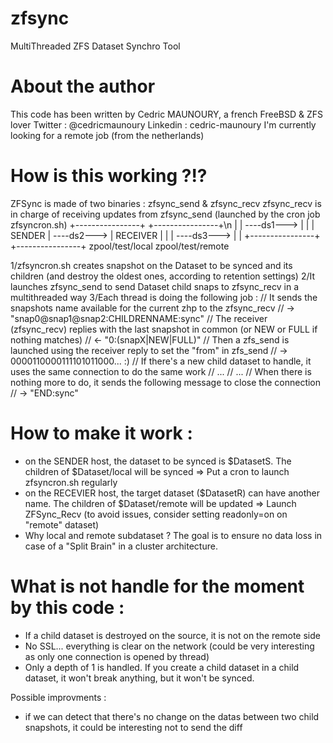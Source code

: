 # zfsync
MultiThreaded ZFS Dataset Synchro Tool

# About the author
This code has been written by Cedric MAUNOURY, a french FreeBSD & ZFS lover
Twitter : @cedricmaunoury
Linkedin : cedric-maunoury
I'm currently looking for a remote job (from the netherlands)

# How is this working ?!?
ZFSync is made of two binaries : zfsync_send & zfsync_recv
zfsync_recv is in charge of receiving updates from zfsync_send (launched by the cron job zfsyncron.sh)
+----------------+               +----------------+\n
|                | ----ds1--->   |                |
|     SENDER     | ----ds2--->   |    RECEIVER    |
|                | ----ds3--->   |                |
+----------------+               +----------------+
 zpool/test/local                zpool/test/remote

1/zfsyncron.sh creates snapshot on the Dataset to be synced and its children (and destroy the oldest ones, according to retention settings)
2/It launches zfsync_send to send Dataset child snaps to zfsync_recv in a multithreaded way
3/Each thread is doing the following job :
    // It sends the snapshots name available for the current zhp to the zfsync_recv
    // -> "snap0@snap1@snap2:CHILDRENNAME:sync"
    // The receiver (zfsync_recv) replies with the last snapshot in common (or NEW or FULL if nothing matches)
    // <- "0:(snapX|NEW|FULL)"
    // Then a zfs_send is launched using the receiver reply to set the "from" in zfs_send
    // -> 0000110000111101011000... :)
    // If there's a new child dataset to handle, it uses the same connection to do the same work
    // ...
    // ...
    // When there is nothing more to do, it sends the following message to close the connection
    // -> "END:sync"

# How to make it work :
- on the SENDER host, the dataset to be synced is $DatasetS. The children of $Dataset/local will be synced => Put a cron to launch zfsyncron.sh regularly
- on the RECEVIER host, the target dataset ($DatasetR) can have another name. The children of $Dataset/remote will be updated => Launch ZFSync_Recv (to avoid issues, consider setting readonly=on on "remote" dataset)
- Why local and remote subdataset ? The goal is to ensure no data loss in case of a "Split Brain" in a cluster architecture.

# What is not handle for the moment by this code : 
- If a child dataset is destroyed on the source, it is not on the remote side
- No SSL... everything is clear on the network (could be very interesting as only one connection is opened by thread)
- Only a depth of 1 is handled. If you create a child dataset in a child dataset, it won't break anything, but it won't be synced.

Possible improvments :
- if we can detect that there's no change on the datas between two child snapshots, it could be interesting not to send the diff

